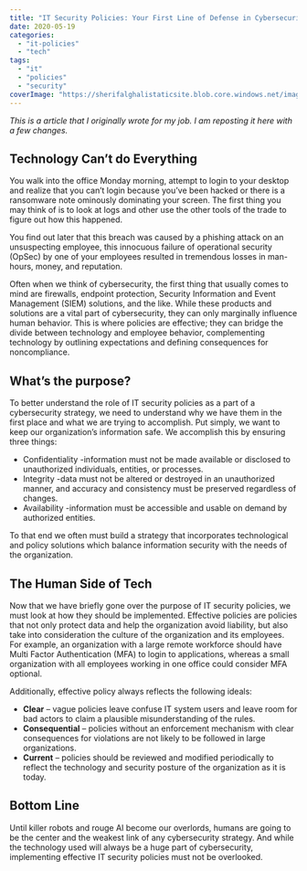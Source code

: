 ```yaml
---
title: "IT Security Policies: Your First Line of Defense in Cybersecurity"
date: 2020-05-19
categories: 
  - "it-policies"
  - "tech"
tags: 
  - "it"
  - "policies"
  - "security"
coverImage: "https://sherifalghalistaticsite.blob.core.windows.net/images/pxfuel.com_-scaled-e1589900253796.jpg"
---
```


_This is a article that I originally wrote for my job. I am reposting it here with a few changes._

## Technology Can’t do Everything

You walk into the office Monday morning, attempt to login to your desktop and realize that you can’t login because you’ve been hacked or there is a ransomware note ominously dominating your screen. The first thing you may think of is to look at logs and other use the other tools of the trade to figure out how this happened.

You find out later that this breach was caused by a phishing attack on an unsuspecting employee, this innocuous failure of operational security (OpSec) by one of your employees resulted in tremendous losses in man-hours, money, and reputation.

Often when we think of cybersecurity, the first thing that usually comes to mind are firewalls, endpoint protection, Security Information and Event Management (SIEM) solutions, and the like. While these products and solutions are a vital part of cybersecurity, they can only marginally influence human behavior. This is where policies are effective; they can bridge the divide between technology and employee behavior, complementing technology by outlining expectations and defining consequences for noncompliance.

## What’s the purpose?

To better understand the role of IT security policies as a part of a cybersecurity strategy, we need to understand why we have them in the first place and what we are trying to accomplish. Put simply, we want to keep our organization’s information safe. We accomplish this by ensuring three things:

- Confidentiality -information must not be made available or disclosed to unauthorized individuals, entities, or processes.
- Integrity -data must not be altered or destroyed in an unauthorized manner, and accuracy and consistency must be preserved regardless of changes.
- Availability -information must be accessible and usable on demand by authorized entities.

To that end we often must build a strategy that incorporates technological and policy solutions which balance information security with the needs of the organization.

## The Human Side of Tech

Now that we have briefly gone over the purpose of IT security policies, we must look at how they should be implemented. Effective policies are policies that not only protect data and help the organization avoid liability, but also take into consideration the culture of the organization and its employees. For example, an organization with a large remote workforce should have Multi Factor Authentication (MFA) to login to applications, whereas a small organization with all employees working in one office could consider MFA optional.

Additionally, effective policy always reflects the following ideals:

- **Clear** – vague policies leave confuse IT system users and leave room for bad actors to claim a plausible misunderstanding of the rules.
- **Consequential** – policies without an enforcement mechanism with clear consequences for violations are not likely to be followed in large organizations.
- **Current** – policies should be reviewed and modified periodically to reflect the technology and security posture of the organization as it is today.

## Bottom Line

Until killer robots and rouge AI become our overlords, humans are going to be the center and the weakest link of any cybersecurity strategy. And while the technology used will always be a huge part of cybersecurity, implementing effective IT security policies must not be overlooked.

